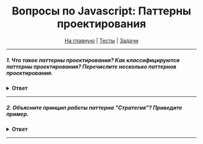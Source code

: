 <div align="center">

<h1>Вопросы по Javascript: Паттерны проектирования</h1>

<a href="https://github.com/dollaween/javascript-questions">На главную</a> | <a href="https://github.com/dollaween/javascript-tests">Тесты</a> | <a href="https://github.com/dollaween/javascript-tasks">Задачи</a>

</div>

---

##### 1. Что такое паттерны проектирования? Как классифицируются паттерны проектирования? Перечислите несколько паттернов проектирования.

<details><summary><b>Ответ</b></summary>
<p>

Паттерны разделяют на **порождающие**, **структурные** и **поведенческие**.

1. Порождающие — отвечают за удобное и безопасное создание новых объектов.
2. Структурные — отвечают за построение удобных в поддержке иерархий классов.
3. Поведенческие — решают задачи эффективного и безопасного взаимодействия между объектами программы.

Порождающие:
* Фабрика
* Абстрактная фабрика
* Строитель
* Прототип
* Одиночка

Структурные:
* Адаптер
* Мост
* Компоновщик
* Декоратор
* Фасад
* Легковес
* Заместитель

Поведенческие:
* Цепочка обязанностей
* Команда
* Итератор
* Посредник
* Снимок
* Наблюдатель
* Состояние
* Стратегия
* Шаблонный метод
* Посетитель

</p>
</details>

---

##### 2. Объясните принцип работы паттерна "Стратегия"? Приведите пример.

<details><summary><b>Ответ</b></summary>
<p>

**Паттерн "Стратегия"** — определяет семейство схожих алгоритмов и помещает каждый из них в собственный класс, после чего алгоритмы можно взаимозаменять прямо во время исполнения программы.

Аналогия из жизни:

Вам нужно добраться до аэропорта. Можно доехать на автобусе, такси или велосипеде. Здесь вид транспорта является стратегией. Вы выбираете конкретную стратегию в зависимости от контекста — наличия денег или времени до отлёта.

```javascript
// Объединяющий класс, который будет воспроизводить заданную стратегию
class Delivery {
  constructor(strategy) {
    this.strategy = strategy
  }

  setStrategy(strategy) {
    this.strategy = strategy
  }

  calculate(cost) {
    return this.strategy.calculate(cost)
  }
}

// Расчет стоимости доставки от компании A
class StrategyCompanyA {
  calculate(cost) {
    return cost * 2
  }
}

// Расчет стоимости доставки от компании B
class StrategyCompanyB {
  calculate(cost) {
    return cost * 3
  }
}

// Задаем стратегию компании А
const delivery = new Delivery(new StrategyCompanyA)
console.log(delivery.calculate(1000))
// => 2000

// Задаем стратегию компании B
delivery.setStrategy(new StrategyCompanyB)
console.log(delivery.calculate(1000))
// => 3000
```

[Стратегия](https://refactoring.guru/ru/design-patterns/strategy)

</p>
</details>

---

